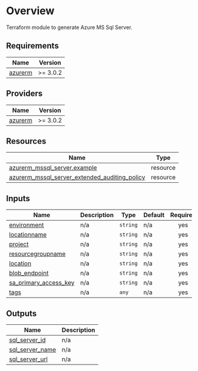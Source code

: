 # Overview

Terraform module to generate Azure MS Sql Server.

## Requirements

| Name | Version |
|------|---------|
| <a name="requirement_azurerm"></a> [azurerm](#requirement\_azurerm) | >= 3.0.2 |

## Providers

| Name | Version |
|------|---------|
| <a name="provider_azurerm"></a> [azurerm](#provider\_azurerm) | >= 3.0.2 |

## Resources

| Name | Type |
|------|------|
| [azurerm_mssql_server.example](https://registry.terraform.io/providers/hashicorp/azurerm/latest/docs/resources/mssql_server) | resource |
| [azurerm_mssql_server_extended_auditing_policy](https://registry.terraform.io/providers/hashicorp/azurerm/latest/docs/resources/mssql_server_extended_auditing_policy) | resource |

## Inputs

| Name | Description | Type | Default | Required |
|------|-------------|------|---------|:--------:|
| <a name="input_environment"></a> [environment](#input\_environment) | n/a | `string` | n/a | yes |
| <a name="input_locationname"></a> [locationname](#input\_locationname) | n/a | `string` | n/a | yes |
| <a name="input_project"></a> [project](#input\_project) | n/a | `string` | n/a | yes |
| <a name="input_resourcegroupname"></a> [resourcegroupname](#input\_resourcegroupname) | n/a | `string` | n/a | yes |
| <a name="input_location"></a> [location](#input\_location) | n/a | `string` | n/a | yes |
| <a name="input_blob_endpoint"></a> [blob\_endpoint](#input\_blob\_endpoint) | n/a | `string` | n/a | yes |
| <a name="input_sa_primary_access_key"></a> [sa\_primary\_access\_key](#input\_sa\_primary\_access\_key) | n/a | `string` | n/a | yes |
| <a name="input_tags"></a> [tags](#input\_tags) | n/a | `any` | n/a | yes |

## Outputs

| Name | Description |
|------|-------------|
| <a name="output_sql_server_id"></a> [sql\_server\_id](#output\_sql\_server\_id) | n/a |
| <a name="output_sql_server_name"></a> [sql\_server\_name](#output\_sql\_server\_name) | n/a |
| <a name="output_sql_server_url"></a> [sql\_server\_url](#output\_sql_server_url) | n/a |
